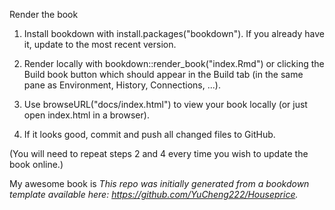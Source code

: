 Render the book
 1. Install bookdown with install.packages("bookdown"). If you already have it, update to the most recent version.

 2. Render locally with bookdown::render_book("index.Rmd") or clicking the Build book button which should appear in the Build tab (in the same pane as Environment, History, Connections, ...).

 3. Use browseURL("docs/index.html") to view your book locally (or just open index.html in a browser).

 4. If it looks good, commit and push all changed files to GitHub.

(You will need to repeat steps 2 and 4 every time you wish to update the book online.)

My awesome book is
*This repo was initially generated from a bookdown template available here: https://github.com/YuCheng222/Houseprice.*	





